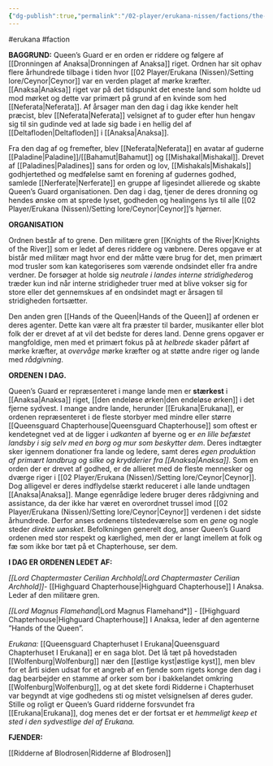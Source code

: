 ```yaml
---
{"dg-publish":true,"permalink":"/02-player/erukana-nissen/factions/the-queensguard/"}
---
```



#erukana #faction 


**BAGGRUND:**
Queen’s Guard er en orden er riddere og følgere af [[Dronningen af Anaksa\|Dronningen af Anaksa]] riget. Ordnen har sit ophav flere århundrede tilbage i tiden hvor [[02 Player/Erukana (Nissen)/Setting lore/Ceynor\|Ceynor]] var en verden plaget af mørke kræfter. [[Anaksa\|Anaksa]] riget var på det tidspunkt det eneste land som holdte ud mod mørket og dette var primært på grund af en kvinde som hed [[Neferata\|Neferata]]. Af årsager man den dag i dag ikke kender helt præcist, blev [[Neferata\|Neferata]] velsignet af to guder efter hun hengav sig til sin gudinde ved at lade sig bade i en hellig del af [[Deltafloden\|Deltafloden]] i [[Anaksa\|Anaksa]].

Fra den dag af og fremefter, blev [[Neferata\|Neferata]] en avatar af guderne [[Paladine\|Paladine]]/[[Bahamut\|Bahamut]] og [[Mishakal\|Mishakal]]. Drevet af [[Paladines\|Paladines]] sans for orden og lov, [[Mishakals\|Mishakals]] godhjertethed og medfølelse samt en forening af gudernes godhed, samlede [[Nerferate\|Nerferate]] en gruppe af ligesindet allierede og skabte Queen’s Guard organisationen. Den dag i dag, tjener de deres dronning og hendes ønske om at sprede lyset, godheden og healingens lys til alle [[02 Player/Erukana (Nissen)/Setting lore/Ceynor\|Ceynor]]’s hjørner.

**ORGANISATION**

Ordnen består af to grene. Den militære gren [[Knights of the River\|Knights of the River]] som er ledet af deres riddere og væbnere. Deres opgave er at bistår med militær magt hvor end der måtte være brug for det, men primært mod trusler som kan kategoriseres som værende ondsindet eller fra andre verdner. De forsøger at holde sig *neutrale i landes interne stridigheder*og træder kun ind når interne stridigheder truer med at blive vokser sig for store eller det gennemskues af en ondsindet magt er årsagen til stridigheden fortsætter.

Den anden gren [[Hands of the Queen\|Hands of the Queen]] af ordenen er deres agenter. Dette kan være alt fra præster til barder, musikanter eller blot folk der er drevet af at vil det bedste for deres land. Denne grens opgaver er mangfoldige, men med et primært fokus på at *helbrede* skader påført af mørke kræfter, at *overvåge* mørke kræfter og at støtte andre riger og lande med *rådgivning*.

**ORDENEN I DAG.**

Queen’s Guard er repræsenteret i mange lande men er **stærkest** i [[Anaksa\|Anaksa]] riget, [[den endeløse ørken\|den endeløse ørken]] i det fjerne sydvest. I mange andre lande, herunder [[Erukana\|Erukana]], er ordenen repræsenteret i de fleste storbyer med mindre eller større [[Queensguard Chapterhouse\|Queensguard Chapterhouse]] som oftest er kendetegnet ved at de ligger i *udkanten* af byerne og er *en lille befæstet landsby i sig selv med en borg og mur som beskytter dem*. Deres indtægter sker igennem donationer fra lande og ledere, samt deres *egen produktion af primært landbrug og silke og krydderier fra [[Anaksa\|Anaksa]]*. Som en orden der er drevet af godhed, er de allieret med de fleste mennesker og dværge riger i [[02 Player/Erukana (Nissen)/Setting lore/Ceynor\|Ceynor]]. Dog alligevel er deres indflydelse stærkt reduceret i alle lande undtagen [[Anaksa\|Anaksa]]. Mange egenrådige ledere bruger deres rådgivning and assistance, da der ikke har været en overordnet trussel imod [[02 Player/Erukana (Nissen)/Setting lore/Ceynor\|Ceynor]] verdenen i det sidste århundrede. Derfor anses ordenens tilstedeværelse som en *gene* og nogle steder *direkte uønsket*. Befolkningen generelt dog, anser Queen’s Guard ordenen med stor respekt og kærlighed, men der er langt imellem at folk og fæ som ikke bor tæt på et Chapterhouse, ser dem.

**I DAG ER ORDENEN LEDET AF:**

*[[Lord Chaptermaster Cerilian Archhold\|Lord Chaptermaster Cerilian Archhold]]*- [[Highguard Chapterhouse\|Highguard Chapterhouse]] I Anaksa. Leder af den militære gren.

*[[Lord Magnus Flamehand*\|Lord Magnus Flamehand*]] -  [[Highguard Chapterhouse\|Highguard Chapterhouse]] I Anaksa, leder af den agenterne ”Hands of the Queen”.

*Erukana:*
[[Queensguard Chapterhuset I Erukana\|Queensguard Chapterhuset I Erukana]] er en saga blot. Det lå tæt på hovedstaden [[Wolfenburg\|Wolfenburg]] nær den [[østlige kyst\|østlige kyst]], men blev for et årti siden udsat for et angreb af en fjende som rigets konge den dag i dag bearbejder en stamme af orker som bor i bakkelandet omkring [[Wolfenburg\|Wolfenburg]], og at det skete fordi Ridderne i Chapterhuset var begyndt at vige godhedens sti og mistet velsignelsen af deres guder. Stille og roligt er Queen’s Guard ridderne forsvundet fra [[Erukana\|Erukana]], dog menes det er der fortsat er et *hemmeligt keep et sted i den sydvestlige del af Erukana.*

**FJENDER:**

[[Ridderne af Blodrosen\|Ridderne af Blodrosen]]
